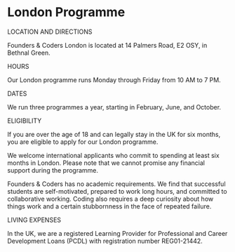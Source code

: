 # London Programme

LOCATION AND DIRECTIONS

Founders & Coders London is located at 14 Palmers Road, E2 OSY, in Bethnal Green. 

HOURS

Our London programme runs Monday through Friday from 10 AM to 7 PM.

DATES

We run three programmes a year, starting in February, June, and October.

ELIGIBILITY

If you are over the age of 18 and can legally stay in the UK for six months, you are eligible to apply for our London programme. 

We welcome international applicants who commit to spending at least six months in London. Please note that we cannot promise any financial support during the programme.

Founders & Coders has no academic requirements. We find that successful students are self-motivated, prepared to work long hours, and committed to collaborative working. Coding also requires a deep curiosity about how things work and a certain stubbornness in the face of repeated failure.

LIVING EXPENSES

In the UK, we are a registered Learning Provider for Professional and Career Development Loans (PCDL) with registration number REG01-21442.
